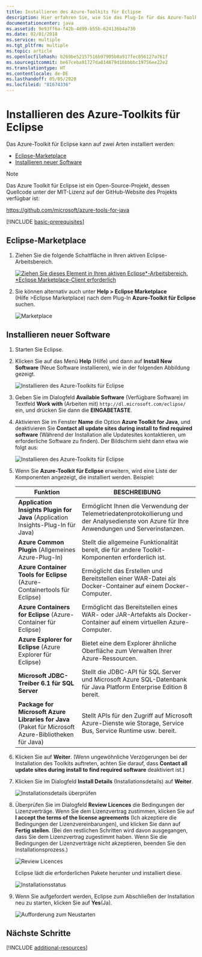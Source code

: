 ```yaml
---
title: Installieren des Azure-Toolkits für Eclipse
description: Hier erfahren Sie, wie Sie das Plug-In für das Azure-Toolkit für Eclipse installieren, um in Azure Cloudanwendungen zu erstellen und bereitzustellen.
documentationcenter: java
ms.assetid: 9e93ff6a-f42b-4d99-b55b-624136b4a730
ms.date: 02/01/2018
ms.service: multiple
ms.tgt_pltfrm: multiple
ms.topic: article
ms.openlocfilehash: b269be52157516b97905b0a917fec856127a761f
ms.sourcegitcommit: be67ceba91727da014879d16bbbbc19756ee22e2
ms.translationtype: HT
ms.contentlocale: de-DE
ms.lasthandoff: 05/05/2020
ms.locfileid: "81674336"
---
```

# <a name="installing-the-azure-toolkit-for-eclipse"></a>Installieren des Azure-Toolkits für Eclipse

Das Azure-Toolkit für Eclipse kann auf zwei Arten installiert werden:

  - [Eclipse-Marketplace](#eclipse-marketplace)
  - [Installieren neuer Software](#install-new-software)

> [!NOTE] 
> 
> Das Azure Toolkit für Eclipse ist ein Open-Source-Projekt, dessen Quellcode unter der MIT-Lizenz auf der GitHub-Website des Projekts verfügbar ist: 
> 
> <https://github.com/microsoft/azure-tools-for-java> 
> 

[!INCLUDE [basic-prerequisites](includes/basic-prerequisites.md)]

## <a name="eclipse-marketplace"></a>Eclipse-Marketplace

1. Ziehen Sie die folgende Schaltfläche in Ihren aktiven Eclipse-Arbeitsbereich.

    [![Ziehen Sie dieses Element in Ihren aktiven Eclipse*-Arbeitsbereich. *Eclipse Marketplace-Client erforderlich](https://marketplace.eclipse.org/sites/all/themes/solstice/public/images/marketplace/btn-install.png)](http://marketplace.eclipse.org/marketplace-client-intro?mpc_install=1919278 "Ziehen Sie dieses Element in Ihren aktiven Eclipse*-Arbeitsbereich. *Eclipse Marketplace-Client erforderlich")

2. Sie können alternativ auch unter **Help > Eclipse Marketplace** (Hilfe >Eclipse Marketplace) nach dem Plug-In **Azure-Toolkit für Eclipse** suchen.

    ![Marketplace](media/installation/marketplace.png)

## <a name="install-new-software"></a>Installieren neuer Software

1. Starten Sie Eclipse.

1. Klicken Sie auf das Menü **Help** (Hilfe) und dann auf **Install New Software** (Neue Software installieren), wie in der folgenden Abbildung gezeigt.

   ![Installieren des Azure-Toolkits für Eclipse][01]

1. Geben Sie im Dialogfeld **Available Software** (Verfügbare Software) im Textfeld **Work with** (Arbeiten mit) `http://dl.microsoft.com/eclipse/` ein, und drücken Sie dann die **EINGABETASTE**.

1. Aktivieren Sie im Fenster **Name** die Option **Azure Toolkit for Java**, und deaktivieren Sie **Contact all update sites during install to find required software** (Während der Installation alle Updatesites kontaktieren, um erforderliche Software zu finden). Der Bildschirm sieht dann etwa wie folgt aus:

   ![Installieren des Azure-Toolkits für Eclipse][02]

1. Wenn Sie **Azure-Toolkit für Eclipse** erweitern, wird eine Liste der Komponenten angezeigt, die installiert werden. Beispiel:

   | Funktion | BESCHREIBUNG | 
   |---|---| 
   | **Application Insights Plugin for Java** (Application Insights-Plug-In für Java) | Ermöglicht Ihnen die Verwendung der Telemetriedatenprotokollierung und der Analysedienste von Azure für Ihre Anwendungen und Serverinstanzen. | 
   | **Azure Common Plugin** (Allgemeines Azure-Plug-In) | Stellt die allgemeine Funktionalität bereit, die für andere Toolkit-Komponenten erforderlich ist. | 
   | **Azure Container Tools for Eclipse** (Azure-Containertools für Eclipse) | Ermöglicht das Erstellen und Bereitstellen einer WAR-Datei als Docker-Container auf einem Docker-Computer. | 
   | **Azure Containers for Eclipse** (Azure-Container für Eclipse) | Ermöglicht das Bereitstellen eines WAR- oder JAR-Artefakts als Docker-Container auf einem virtuellen Azure-Computer. | 
   | **Azure Explorer for Eclipse** (Azure Explorer für Eclipse) | Bietet eine dem Explorer ähnliche Oberfläche zum Verwalten Ihrer Azure-Ressourcen. | 
   | **Microsoft JDBC-Treiber 6.1 für SQL Server** | Stellt die JDBC-API für SQL Server und Microsoft Azure SQL-Datenbank für Java Platform Enterprise Edition 8 bereit. | 
   | **Package for Microsoft Azure Libraries for Java** (Paket für Microsoft Azure-Bibliotheken für Java) | Stellt APIs für den Zugriff auf Microsoft Azure-Dienste wie Storage, Service Bus, Service Runtime usw. bereit. | 

1. Klicken Sie auf **Weiter**. (Wenn ungewöhnliche Verzögerungen bei der Installation des Toolkits auftreten, achten Sie darauf, dass **Contact all update sites during install to find required software** deaktiviert ist.)

1. Klicken Sie im Dialogfeld **Install Details** (Installationsdetails) auf **Weiter**.

   ![Installationsdetails überprüfen][03]

1. Überprüfen Sie im Dialogfeld **Review Licences** die Bedingungen der Lizenzverträge. Wenn Sie dem Lizenzvertrag zustimmen, klicken Sie auf **I accept the terms of the license agreements** (Ich akzeptiere die Bedingungen der Lizenzvereinbarungen), und klicken Sie dann auf **Fertig stellen**. (Bei den restlichen Schritten wird davon ausgegangen, dass Sie dem Lizenzvertrag zugestimmt haben. Wenn Sie die Bedingungen der Lizenzverträge nicht akzeptieren, beenden Sie den Installationsprozess.)

   ![Review Licences][04]

   Eclipse lädt die erforderlichen Pakete herunter und installiert diese.

   ![Installationsstatus][05]

1. Wenn Sie aufgefordert werden, Eclipse zum Abschließen der Installation neu zu starten, klicken Sie auf **Yes**(Ja).

   ![Aufforderung zum Neustarten][06]

## <a name="next-steps"></a>Nächste Schritte

[!INCLUDE [additional-resources](includes/additional-resources.md)]

<!-- URL List -->

<!-- Legacy MSDN URL = https://msdn.microsoft.com/library/azure/hh690946.aspx -->

<!-- IMG List -->
[01]: media/installation/eclipse-installation-01.png
[02]: media/installation/eclipse-installation-02.png
[03]: media/installation/eclipse-installation-03.png
[04]: media/installation/eclipse-installation-04.png
[05]: media/installation/eclipse-installation-05.png
[06]: media/installation/eclipse-installation-06.png
